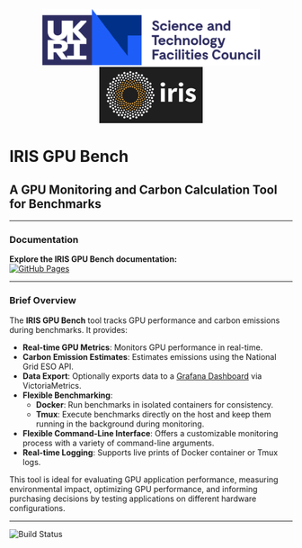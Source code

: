 <p align="center">
  <img src="docs/stfc_logo.png" alt="STFC Logo" height="100">
  <img src="docs/iris_logo.png" alt="IRIS Logo" height="100">
</p>


# IRIS GPU Bench
## A GPU Monitoring and Carbon Calculation Tool for Benchmarks
---

### Documentation

**Explore the IRIS GPU Bench documentation:**  
[![GitHub Pages](https://img.shields.io/badge/Docs-GitHub%20Pages-blue)](https://bryceshirley.github.io/iris-gpubench/)

---

### Brief Overview

The **IRIS GPU Bench** tool tracks GPU performance and carbon emissions during benchmarks. It provides:

- **Real-time GPU Metrics**: Monitors GPU performance in real-time.
- **Carbon Emission Estimates**: Estimates emissions using the National Grid ESO API.
- **Data Export**: Optionally exports data to a [Grafana Dashboard](http://172.16.112.145:3000/d/fdw7dv7phr0g0e/iris-bench?orgId=1) via VictoriaMetrics.
- **Flexible Benchmarking**:  
  - **Docker**: Run benchmarks in isolated containers for consistency.  
  - **Tmux**: Execute benchmarks directly on the host and keep them running in the background during monitoring.
- **Flexible Command-Line Interface**: Offers a customizable monitoring process with a variety of command-line arguments.
- **Real-time Logging**: Supports live prints of Docker container or Tmux logs.

This tool is ideal for evaluating GPU application performance, measuring environmental impact, optimizing GPU performance, and informing purchasing decisions by testing applications on different hardware configurations.

---

![Build Status](https://github.com/bryceshirley/iris-gpubench/actions/workflows/docker-build.yml/badge.svg)
